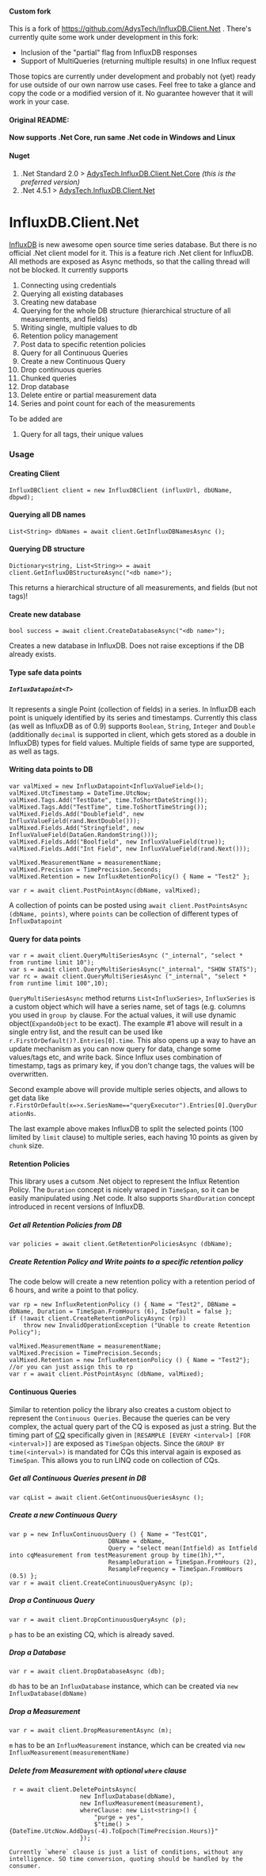 #### Custom fork

This is a fork of https://github.com/AdysTech/InfluxDB.Client.Net . There's currently quite some work under development in this fork:
- Inclusion of the "partial" flag from InfluxDB responses
- Support of MultiQueries (returning multiple results) in one Influx request

Those topics are currently under development and probably not (yet) ready for use outside of our own narrow use cases. Feel free to take a glance and copy the code or a modified version of it. No guarantee however that it will work in your case.

#### Original README:

**Now supports .Net Core, run same .Net code in Windows and Linux**

#### Nuget

1. .Net Standard 2.0 > [AdysTech.InfluxDB.Client.Net.Core](https://www.nuget.org/packages/AdysTech.InfluxDB.Client.Net.Core/) _(this is the preferred version)_
2. .Net 4.5.1 > [AdysTech.InfluxDB.Client.Net](https://www.nuget.org/packages/AdysTech.InfluxDB.Client.Net)

# InfluxDB.Client.Net

[InfluxDB](http://influxdb.com) is new awesome open source time series database. But there is no official .Net client model for it. This is a feature rich .Net client for InfluxDB. All methods are exposed as Async methods, so that the calling thread will not be blocked. 
It currently supports

1. Connecting using credentials
2. Querying all existing databases
3. Creating new database
4. Querying for the whole DB structure (hierarchical structure of all measurements, and fields)
5. Writing single, multiple values to db
6. Retention policy management
7. Post data to specific retention policies
8. Query for all Continuous Queries
9. Create a new Continuous Query
10. Drop continuous queries
11. Chunked queries
12. Drop database
13. Delete entire or partial measurement data
14. Series and point count for each of the measurements

To be added are

1. Query for all tags, their unique values



### Usage

#### Creating Client

```Csharp
InfluxDBClient client = new InfluxDBClient (influxUrl, dbUName, dbpwd);
```

#### Querying all DB names

```Csharp
List<String> dbNames = await client.GetInfluxDBNamesAsync ();
```

#### Querying DB structure

```Csharp
Dictionary<string, List<String>> = await client.GetInfluxDBStructureAsync("<db name>");
```

This returns a hierarchical structure of all measurements, and fields (but not tags)!

#### Create new database

```Csharp
bool success = await client.CreateDatabaseAsync("<db name>");
```

Creates a new database in InfluxDB. Does not raise exceptions if the DB already exists.

#### Type safe data points

##### `InfluxDatapoint<T>`

It represents a single Point (collection of fields) in a series. In InfluxDB each point is uniquely identified by its series and timestamps.
Currently this class (as well as InfluxDB as of 0.9) supports `Boolean`, `String`, `Integer` and `Double` (additionally `decimal` is supported in client, which gets stored as a double in InfluxDB) types for field values.
Multiple fields of same type are supported, as well as tags.

#### Writing data points to DB

```Csharp
var valMixed = new InfluxDatapoint<InfluxValueField>();
valMixed.UtcTimestamp = DateTime.UtcNow;
valMixed.Tags.Add("TestDate", time.ToShortDateString());
valMixed.Tags.Add("TestTime", time.ToShortTimeString());
valMixed.Fields.Add("Doublefield", new InfluxValueField(rand.NextDouble()));
valMixed.Fields.Add("Stringfield", new InfluxValueField(DataGen.RandomString()));
valMixed.Fields.Add("Boolfield", new InfluxValueField(true));
valMixed.Fields.Add("Int Field", new InfluxValueField(rand.Next()));

valMixed.MeasurementName = measurementName;
valMixed.Precision = TimePrecision.Seconds;
valMixed.Retention = new InfluxRetentionPolicy() { Name = "Test2" };

var r = await client.PostPointAsync(dbName, valMixed);
```

A collection of points can be posted using `await client.PostPointsAsync (dbName, points)`, where `points` can be collection of different types of `InfluxDatapoint`

#### Query for data points

```Csharp
var r = await client.QueryMultiSeriesAsync ("_internal", "select * from runtime limit 10");
var s = await client.QueryMultiSeriesAsync("_internal", "SHOW STATS");
var rc = await client.QueryMultiSeriesAsync ("_internal", "select * from runtime limit 100",10);
```

`QueryMultiSeriesAsync` method returns `List<InfluxSeries>`, `InfluxSeries` is a custom object which will have a series name, set of tags (e.g. columns you used in `group by` clause. For the actual values, it will use dynamic object(`ExpandoObject` to be exact). The example #1 above will result in a single entry list, and the result can be used like `r.FirstOrDefault()?.Entries[0].time`. This also opens up a way to have an update mechanism as you can now query for data, change some values/tags etc, and write back. Since Influx uses combination of timestamp, tags as primary key, if you don't change tags, the values will be overwritten.

Second example above will provide multiple series objects, and allows to get data like `r.FirstOrDefault(x=>x.SeriesName=="queryExecutor").Entries[0].QueryDurationNs`.

The last example above makes InfluxDB to split the selected points (100 limited by `limit` clause) to multiple series, each having 10 points as given by `chunk` size.

#### Retention Policies

This library uses a cutsom .Net object to represent the Influx Retention Policy. The `Duration` concept is nicely wraped in `TimeSpan`, so it can be easily manipulated using .Net code. It also supports `ShardDuration` concept introduced in recent versions of InfluxDB.

##### Get all Retention Policies from DB

```Csharp
var policies = await client.GetRetentionPoliciesAsync (dbName);
```

##### Create Retention Policy and Write points to a specific retention policy

The code below will create a new retention policy with a retention period of 6 hours, and write a point to that policy.

```Csharp
var rp = new InfluxRetentionPolicy () { Name = "Test2", DBName = dbName, Duration = TimeSpan.FromHours (6), IsDefault = false };
if (!await client.CreateRetentionPolicyAsync (rp))
    throw new InvalidOperationException ("Unable to create Retention Policy");

valMixed.MeasurementName = measurementName;
valMixed.Precision = TimePrecision.Seconds;
valMixed.Retention = new InfluxRetentionPolicy () { Name = "Test2"}; //or you can just assign this to rp
var r = await client.PostPointAsync (dbName, valMixed);
```

#### Continuous Queries

Similar to retention policy the library also creates a custom object to represent the `Continuous Queries`. Because the queries can be very complex, the actual query part of the CQ is exposed as just a string. But the timing part of [CQ](https://docs.influxdata.com/influxdb/v1.0/query_language/continuous_queries) specifically <intervals> given in `[RESAMPLE [EVERY <interval>] [FOR <interval>]]` are exposed as `TimeSpan` objects. Since the `GROUP BY time(<interval>)` is mandated for CQs this interval again is exposed as `TimeSpan`. This allows you to run LINQ code on collection of CQs.

##### Get all Continuous Queries present in DB

```Csharp
var cqList = await client.GetContinuousQueriesAsync ();
```

##### Create a new Continuous Query

```Csharp
var p = new InfluxContinuousQuery () { Name = "TestCQ1",
                            DBName = dbName,
                            Query = "select mean(Intfield) as Intfield into cqMeasurement from testMeasurement group by time(1h),*",
                            ResampleDuration = TimeSpan.FromHours (2),
                            ResampleFrequency = TimeSpan.FromHours (0.5) };
var r = await client.CreateContinuousQueryAsync (p);
```

##### Drop a Continuous Query

```Csharp
var r = await client.DropContinuousQueryAsync (p);
```

`p` has to be an existing CQ, which is already saved.


##### Drop a Database

```Csharp
var r = await client.DropDatabaseAsync (db);
```

`db` has to be an `InfluxDatabase` instance, which can be created via `new InfluxDatabase(dbName)`


##### Drop a Measurement

```Csharp
var r = await client.DropMeasurementAsync (m);
```

`m` has to be an `InfluxMeasurement` instance, which can be created via `new InfluxMeasurement(measurementName)`

##### Delete from Measurement with optional `where` clause

```Csharp
 r = await client.DeletePointsAsync(
                    new InfluxDatabase(dbName), 
                    new InfluxMeasurement(measurement), 
                    whereClause: new List<string>() { 
                        "purge = yes", 
                        $"time() > {DateTime.UtcNow.AddDays(-4).ToEpoch(TimePrecision.Hours)}"
                    });

Currently `where` clause is just a list of conditions, without any intelligence. SO time conversion, quoting should be handled by the consumer.

